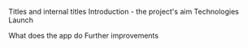Titles and internal titles
Introduction - the project's aim
Technologies
Launch

What does the app do
Further improvements